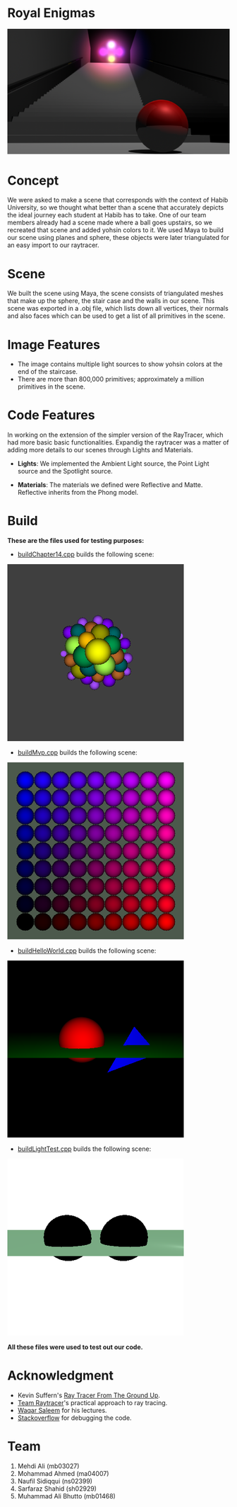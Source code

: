 # Royal Enigmas    
![High res render from Maya](https://github.com/mehdiali17/royal-enigmas-webpage/blob/master/high%20res.png)



# Concept
We were asked to make a scene that corresponds with the context of Habib University, so we thought what better than a scene that accurately depicts the ideal journey each student at Habib has to take. One of our team members already had a scene made where a ball goes upstairs, so we recreated that scene and added yohsin colors to it. We used Maya to build our scene using planes and sphere, these objects were later triangulated for an easy import to our raytracer.

# Scene
We built the scene using Maya, the scene consists of triangulated meshes that make up the sphere, the stair case and the walls in our scene. This scene was exported in a .obj file, which lists down all vertices, their normals and also faces which can be used to get a list of all primitives in the scene.

# Image Features
* The image contains multiple light sources to show yohsin colors at the end of the staircase.
* There are more than 800,000 primitives; approximately a million primitives in the scene.

# Code Features
In working on the extension of the simpler version of the RayTracer, which had more basic basic functionalities. Expandig the raytracer was a matter of adding more details to our scenes through Lights and Materials.

* __Lights__: 
We implemented the Ambient Light source, the Point Light source and the Spotlight source.

* __Materials__:
The materials we defined were Reflective and Matte. Reflective inherits from the Phong model.

# Build
__These are the files used for testing purposes:__
* [buildChapter14.cpp](https://github.com/habib-university/cs440-fall19-proj-ii-the-royal-enigmas/blob/master/src/build/buildChapter14.cpp) builds the following scene:

![buildChapter14's render](https://github.com/mehdiali17/royal-enigmas-webpage/blob/master/buildChapter14.png)
* [buildMvp.cpp](https://github.com/habib-university/cs440-fall19-proj-ii-the-royal-enigmas/blob/master/src/build/buildMvp.cpp) builds the following scene:

![buildMvp's render](https://github.com/mehdiali17/royal-enigmas-webpage/blob/master/buildMvp.png)
* [buildHelloWorld.cpp](https://github.com/habib-university/cs440-fall19-proj-ii-the-royal-enigmas/blob/master/src/build/buildHelloWorld.cpp) builds the following scene:

![buildHelloWorld's render](https://github.com/mehdiali17/royal-enigmas-webpage/blob/master/buildHelloWorld.png)
* [buildLightTest.cpp](https://github.com/habib-university/cs440-fall19-proj-ii-the-royal-enigmas/blob/master/src/build/buildLightTest.cpp) builds the following scene:

![buildLightTest's render](https://github.com/mehdiali17/royal-enigmas-webpage/blob/master/buildLightTest.png)

__All these files were used to test out our code.__

# Acknowledgment
* Kevin Suffern's [Ray Tracer From The Ground Up](http://www.raytracegroundup.com/).
* [Team Raytracer](https://github.com/team-raytracer/raytracer)'s practical approach to ray tracing.
* [Waqar Saleem](https://habib.edu.pk/SSE/dr-waqar-saleem/) for his lectures.
* [Stackoverflow](https://stackoverflow.com/) for debugging the code.

# Team
1. Mehdi Ali (mb03027)
2. Mohammad Ahmed (ma04007)
3. Naufil Sidiqqui (ns02399)
4. Sarfaraz Shahid (sh02929)
5. Muhammad Ali Bhutto (mb01468)
